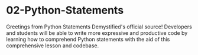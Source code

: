 # 02-Python-Statements
Greetings from Python Statements Demystified's official source! Developers and students will be able to write more expressive and productive code by learning how to comprehend Python statements with the aid of this comprehensive lesson and codebase. 
